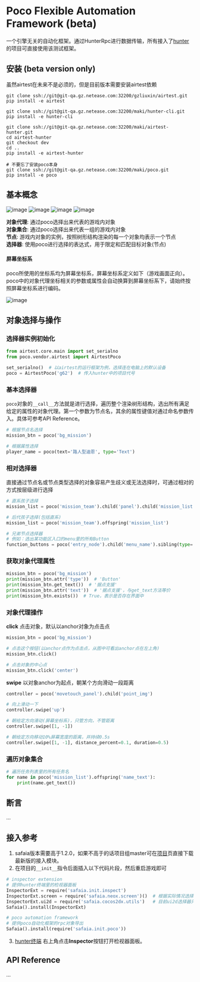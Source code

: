 # Poco Flexible Automation Framework (beta)

一个引擎无关的自动化框架。通过HunterRpc进行数据传输，所有接入了[hunter](http://hunter.nie.netease.com)的项目可直接使用该测试框架。

## 安装 (beta version only)

虽然airtest在未来不是必须的，但是目前版本需要安装airtest依赖

```
git clone ssh://git@git-qa.gz.netease.com:32200/gzliuxin/airtest.git
pip install -e airtest

git clone ssh://git@git-qa.gz.netease.com:32200/maki/hunter-cli.git
pip install -e hunter-cli

git clone ssh://git@git-qa.gz.netease.com:32200/maki/airtest-hunter.git
cd airtest-hunter
git checkout dev
cd ..
pip install -e airtest-hunter

# 不要忘了安装poco本身
git clone ssh://git@git-qa.gz.netease.com:32200/maki/poco.git
pip install -e poco
```

## 基本概念

![image](http://init.nie.netease.com/images/hunter/inspector/hunter-inspector.png)
![image](http://init.nie.netease.com/images/hunter/inspector/hunter-inspector-text-attribute.png)
![image](http://init.nie.netease.com/images/hunter/inspector/hunter-inspector-hierarchy-search.png)
![image](http://init.nie.netease.com/images/hunter/inspector/hunter-inspector-hierarchy-relations.png)

**对象代理**: 通过poco选择出来代表的游戏内对象  
**对象集合**: 通过poco选择出来代表一组的游戏内对象  
**节点**: 游戏内对象的实例，按照树形结构渲染的每一个对象均表示一个节点  
**选择器**: 使用poco进行选择的表达式，用于限定和匹配目标对象(节点)  

#### 屏幕坐标系

poco所使用的坐标系均为屏幕坐标系，屏幕坐标系定义如下（游戏画面正向）。poco中的对象代理坐标相关的参数或属性会自动换算到屏幕坐标系下，请始终按照屏幕坐标系进行编码。

![image](http://init.nie.netease.com/images/hunter/inspector/screen-coordinate-system.jpg)

## 对象选择与操作

### 选择器实例初始化

```python
from airtest.core.main import set_serialno
from poco.vendor.airtest import AirtestPoco

set_serialno()  # 以airtest的运行框架为例，选择连在电脑上的默认设备
poco = AirtestPoco('g62')  # 传入hunter中的项目代号
```

### 基本选择器

`poco`对象的`__call__`方法就是进行选择，遍历整个渲染树形结构，选出所有满足给定的属性的对象代理。第一个参数为节点名，其余的属性键值对通过命名参数传入。具体可参考API Reference。

```python
# 根据节点名选择
mission_btn = poco('bg_mission')

# 根据属性选择
player_name = poco(text='路人型迪恩', type='Text')
```

### 相对选择器

直接通过节点名或节点类型选择的对象容易产生歧义或无法选择时，可通过相对的方式按层级进行选择

```python
# 直系孩子选择
mission_list = poco('mission_team').child('panel').child('mission_list')

# 后代孩子选择(包括直系)
mission_list = poco('mission_team').offspring('mission_list')

# 兄弟节点选择器
# 例如：选出某功能区入口的menu里的所有Button
function_buttons = poco('entry_node').child('menu_name').sibling(type='Button')
```

### 获取对象代理属性

```python
mission_btn = poco('bg_mission')
print(mission_btn.attr('type'))  # 'Button'
print(mission_btn.get_text())  # '据点支援'
print(mission_btn.attr('text'))  # '据点支援'，与get_text方法等价
print(mission_btn.exists())  # True，表示是否存在界面中
```

### 对象代理操作

**click** 点击对象，默认以anchor对象为点击点

```python
mission_btn = poco('bg_mission')

# 点击这个按钮(以anchor点作为点击点，从图中可看出anchor点在左上角)
mission_btn.click()    

# 点击对象的中心点
mission_btn.click('center') 
```

**swipe** 以对象anchor为起点，朝某个方向滑动一段距离

```python
controller = poco('movetouch_panel').child('point_img')

# 向上滑动一下
controller.swipe('up')

# 朝给定方向滑动(屏幕坐标系)，只管方向，不管距离
controller.swipe([1, -1])

# 朝给定方向移动10%屏幕宽度的距离，并持续0.5s
controller.swipe([1, -1], distance_percent=0.1, duration=0.5)
```

### 遍历对象集合

```python
# 遍历任务列表里的所有任务名
for name in poco('mission_list').offspring('name_text'):
    print(name.get_text())
```

## 断言

...

## 接入参考

1. safaia版本需要高于1.2.0，如果不高于的话项目组master可在[项目](http://hunter.nie.netease.com/mywork/project#/)页直接下载最新版的接入模块。
1. 在项目的`__init__`指令后面插入以下代码片段，然后重启游戏即可

```python
# inspector extension
# 提供hunter终端里的检视器面板
InspectorExt = require('safaia.init.inspect')
InspectorExt.screen = require('safaia.neox.screen')()  # 根据实际情况选择neox/messiah
InspectorExt.ui2d = require('safaia.cocos2dx.utils')   # 目前ui2d选择器只实现了cocosui，其他的ui框架可另外单独实现
Safaia().install(InspectorExt)

# poco automation framework
# 提供poco自动化框架的rpc对象导出
Safaia().install(require('safaia.init.poco'))
```

3. [hunter终端](http://hunter.nie.netease.com) 右上角点击**Inspector**按钮打开检视器面板。


## API Reference

...
